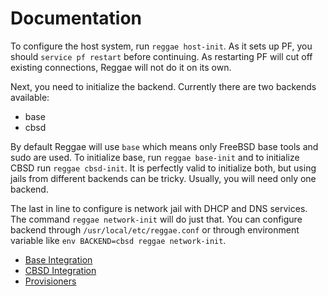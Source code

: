 # Documentation

To configure the host system, run `reggae host-init`. As it sets up PF, you
should `service pf restart` before continuing. As restarting PF will cut off
existing connections, Reggae will not do it on its own.

Next, you need to initialize the backend. Currently there are two backends
available:

* base
* cbsd

By default Reggae will use `base` which means only FreeBSD base tools and sudo
are used. To initialize base, run `reggae base-init` and to initialize CBSD run
`reggae cbsd-init`. It is perfectly valid to initialize both, but using jails
from different backends can be tricky. Usually, you will need only one backend.

The last in line to configure is network jail with DHCP and DNS services. The
command `reggae network-init` will do just that. You can configure backend
through `/usr/local/etc/reggae.conf` or through environment variable like
`env BACKEND=cbsd reggae network-init`.

* [Base Integration](base)
* [CBSD Integration](cbsd)
* [Provisioners](provisioners)
